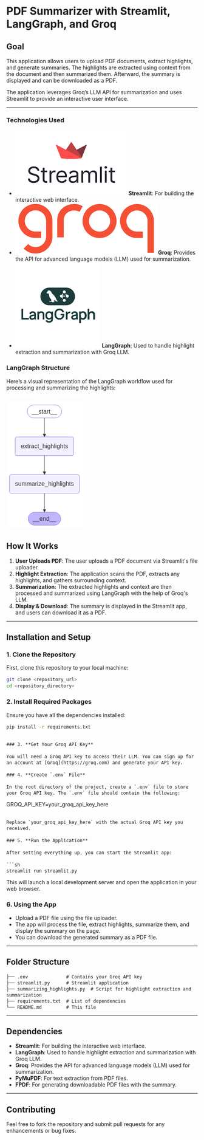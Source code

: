 # PDF Summarizer with Streamlit, LangGraph, and Groq

## **Goal**

This application allows users to upload PDF documents, extract highlights, and generate summaries. The highlights are extracted using context from the document and then summarized them. Afterward, the summary is displayed and can be downloaded as a PDF.

The application leverages Groq’s LLM API for summarization and uses Streamlit to provide an interactive user interface.

---

### **Technologies Used**

- ![Streamlit](./pic/Streamlit.png) **Streamlit**: For building the interactive web interface.
- ![Groq](./pic/groq.png) **Groq**: Provides the API for advanced language models (LLM) used for summarization.
- ![LangGraph](./pic/langgraph.png) **LangGraph**: Used to handle highlight extraction and summarization with Groq LLM.

### **LangGraph Structure**

Here’s a visual representation of the LangGraph workflow used for processing and summarizing the highlights:

## ![LangGraph Structure](./pic/langgraph_pic.png)

## **How It Works**

1. **User Uploads PDF**: The user uploads a PDF document via Streamlit's file uploader.
2. **Highlight Extraction**: The application scans the PDF, extracts any highlights, and gathers surrounding context.
3. **Summarization**: The extracted highlights and context are then processed and summarized using LangGraph with the help of Groq's LLM.
4. **Display & Download**: The summary is displayed in the Streamlit app, and users can download it as a PDF.

---

## **Installation and Setup**

### 1. **Clone the Repository**

First, clone this repository to your local machine:

```sh
git clone <repository_url>
cd <repository_directory>
```

### 2. **Install Required Packages**

Ensure you have all the dependencies installed:

```sh
pip install -r requirements.txt
```

```

### 3. **Get Your Groq API Key**

You will need a Groq API key to access their LLM. You can sign up for an account at [Groq](https://groq.com) and generate your API key.

### 4. **Create `.env` File**

In the root directory of the project, create a `.env` file to store your Groq API key. The `.env` file should contain the following:

```

GROQ_API_KEY=your_groq_api_key_here

````

Replace `your_groq_api_key_here` with the actual Groq API key you received.

### 5. **Run the Application**

After setting everything up, you can start the Streamlit app:

```sh
streamlit run streamlit.py
````

This will launch a local development server and open the application in your web browser.

### 6. **Using the App**

- Upload a PDF file using the file uploader.
- The app will process the file, extract highlights, summarize them, and display the summary on the page.
- You can download the generated summary as a PDF file.

---

## **Folder Structure**

```plaintext
├── .env              # Contains your Groq API key
├── streamlit.py      # Streamlit application
├── summarizing_highlights.py  # Script for highlight extraction and summarization
├── requirements.txt  # List of dependencies
└── README.md         # This file
```

---

## **Dependencies**

- **Streamlit**: For building the interactive web interface.
- **LangGraph**: Used to handle highlight extraction and summarization with Groq LLM.
- **Groq**: Provides the API for advanced language models (LLM) used for summarization.
- **PyMuPDF**: For text extraction from PDF files.
- **FPDF**: For generating downloadable PDF files with the summary.

---

## **Contributing**

Feel free to fork the repository and submit pull requests for any enhancements or bug fixes.
